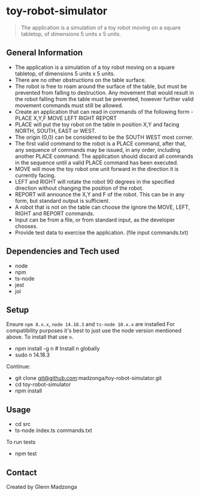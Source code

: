 # toy-robot-simulator

> The application is a simulation of a toy robot moving on a square tabletop, of dimensions 5 units x 5 units.


## General Information
- The application is a simulation of a toy robot moving on a square tabletop, of
dimensions 5 units x 5 units.
- There are no other obstructions on the table surface.
- The robot is free to roam around the surface of the table, but must be prevented
from falling to destruction. Any movement that would result in the robot falling from the table must
be prevented, however further valid movement commands must still be allowed.
- Create an application that can read in commands of the following form -
    PLACE X,Y,F
    MOVE
    LEFT
    RIGHT
    REPORT
- PLACE will put the toy robot on the table in position X,Y and facing NORTH,
SOUTH, EAST or WEST.
- The origin (0,0) can be considered to be the SOUTH WEST most corner.
- The first valid command to the robot is a PLACE command, after that, any
sequence of commands may be issued, in any order, including another PLACE command. The
application should discard all commands in the sequence until a valid PLACE command has
been executed.
- MOVE will move the toy robot one unit forward in the direction it is currently facing.
- LEFT and RIGHT will rotate the robot 90 degrees in the specified direction without
changing the position of the robot.
- REPORT will announce the X,Y and F of the robot. This can be in any form, but
standard output is sufficient.
- A robot that is not on the table can choose the ignore the MOVE, LEFT, RIGHT and
REPORT commands.
- Input can be from a file, or from standard input, as the developer chooses.
- Provide test data to exercise the application. (file input commands.txt)


## Dependencies and Tech used
- node
- npm
- ts-node
- jest
- joi


## Setup
Ensure `npm 8.x.x`, `node 14.18.3` and `ts-node 10.x.x` are installed
For compatibility purposes it's best to just use the node version mentioned above. To install that use `n`.
- npm install -g n   # Install n globally
- sudo n 14.18.3

Continue: 
- git clone git@github.com:madzonga/toy-robot-simulator.git
- cd toy-robot-simulator
- npm install


## Usage
- cd src
- ts-node index.ts commands.txt

To run tests
- npm test

## Contact
Created by Glenn Madzonga
